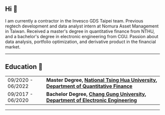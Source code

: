 <!--
**KenChiang1997/KenChiang1997** is a ✨ _special_ ✨ repository because its `README.md` (this file) appears on your GitHub profile.

- 🔭 I’m currently working on ...
- 🌱 I’m currently learning ...
- 👯 I’m looking to collaborate on ...
- 🤔 I’m looking for help with ...
- 💬 Ask me about ...
- 📫 How to reach me: ...
- 😄 Pronouns: ...
- ⚡ Fun fact: ...
-->

<h2 align="left">Hi 👋</h2>
I am currently a contractor in the Invesco GDS Taipei team. Previous regtech development and data analyst intern at Nomura Asset Management in Taiwan. Received a master's degree in quantitative finance from NTHU, and a bachelor's degree in electronic engineering from CGU. Passion about data analysis, portfolio optimization, and derivative product in the financial market.

---
<h2 align="left">Education 🏫</h2>
<table align="center">
  <tr>
    <td>09/2020 - 06/2022</td>
    <td>
      <b>Master Degree,
      <a href="https://www.nthu.edu.tw/">National Tsing Hua University</a>, 
      <a href="https://qf.site.nthu.edu.tw/">Department of Quantitative Finance</a></b>
    </td>
  </tr>
  <tr>
    <td>09/2017 - 06/2020</td>
    <td>
      <b>Bachelor Degree,
      <a href="https://www.cgu.edu.tw/">Chang Gung University</a>, 
      <a href="https://elec.cgu.edu.tw//">Department of Electronic Engineering</a></b>
    </td>
  </tr>
</table>

---

